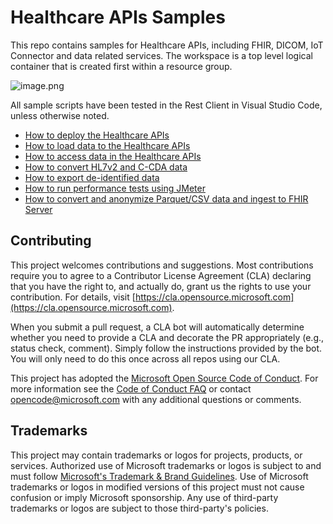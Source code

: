 # Healthcare APIs Samples

This repo contains samples for Healthcare APIs, including FHIR, DICOM, IoT Connector and data related services. The workspace is a top level logical container that is created first within a resource group.

![image.png](/docs/images/workspace.png)

All sample scripts have been tested in the Rest Client in Visual Studio Code, unless otherwise noted.

- [How to deploy the Healthcare APIs](/docs/HowToDeploy.md)
- [How to load data to the Healthcare APIs](/docs/HowToLoadData.md)
- [How to access data in the Healthcare APIs](/docs/HowToAccessData.md)
- [How to convert HL7v2 and C-CDA data](https://docs.microsoft.com/en-us/azure/healthcare-apis/azure-api-for-fhir/convert-data)
- [How to export de-identified data](https://docs.microsoft.com/en-us/azure/healthcare-apis/fhir/de-identified-export)
- [How to run performance tests using JMeter](/docs/HowToRunPerformanceTest.md)
- [How to convert and anonymize Parquet/CSV data and ingest to FHIR Server](/src/FhirDataIngestionTool/README.md)

## Contributing

This project welcomes contributions and suggestions.  Most contributions require you to agree to a
Contributor License Agreement (CLA) declaring that you have the right to, and actually do, grant us
the rights to use your contribution. For details, visit [https://cla.opensource.microsoft.com](https://cla.opensource.microsoft.com).

When you submit a pull request, a CLA bot will automatically determine whether you need to provide
a CLA and decorate the PR appropriately (e.g., status check, comment). Simply follow the instructions
provided by the bot. You will only need to do this once across all repos using our CLA.

This project has adopted the [Microsoft Open Source Code of Conduct](https://opensource.microsoft.com/codeofconduct/).
For more information see the [Code of Conduct FAQ](https://opensource.microsoft.com/codeofconduct/faq/) or
contact [opencode@microsoft.com](mailto:opencode@microsoft.com) with any additional questions or comments.

## Trademarks

This project may contain trademarks or logos for projects, products, or services. Authorized use of Microsoft trademarks or logos is subject to and must follow [Microsoft's Trademark & Brand Guidelines](https://www.microsoft.com/en-us/legal/intellectualproperty/trademarks/usage/general).
Use of Microsoft trademarks or logos in modified versions of this project must not cause confusion or imply Microsoft sponsorship.
Any use of third-party trademarks or logos are subject to those third-party's policies.
